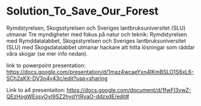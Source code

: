 # Solution_To_Save_Our_Forest
Rymdstyrelsen, Skogsstyrelsen och Sveriges lantbruksuniversitet (SLU) utmanar Tre myndigheter med fokus på natur och teknik: Rymdstyrelsen med Rymddatalabbet, Skogsstyrelsen och Sveriges lantbruksuniversitet (SLU) med Skogsdatalabbet utmanar hackare att hitta lösningar som räddar våra skogar (se mer info nedan).

link to powerpoint presentation: https://docs.google.com/presentation/d/1maz4wcaeYxn4IKmBSLO1S6xL6-SCh2aKX-DV3o4y43c/edit?usp=sharing

Link to a4 presentaiton: 
https://docs.google.com/document/d/1fwFl3vwZ-QEzHogWEssvOyI9SZ2hydYtRyaO-ddzxdE/edit#
